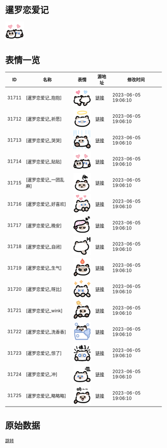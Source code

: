 # 暹罗恋爱记

<img src="./cover.png" height="60" alt="cover" />

# 表情一览

|ID|名称|表情|源地址|修改时间|
|----|----|----|----|----|
|31711|[暹罗恋爱记_抱抱]|<img src="./pic/031711_%5B暹罗恋爱记_抱抱%5D.png" height="60" alt="抱抱"/>|[链接](https://i0.hdslb.com/bfs/garb/a217f3dbaa56aa62a9a21cbf7eecfa5c943ff4e3.png)|2023-06-05 19:06:10|
|31712|[暹罗恋爱记_祈愿]|<img src="./pic/031712_%5B暹罗恋爱记_祈愿%5D.png" height="60" alt="祈愿"/>|[链接](https://i0.hdslb.com/bfs/garb/f04dd11197d2fbf8bcedfdeeeec0e66a43733b4c.png)|2023-06-05 19:06:10|
|31713|[暹罗恋爱记_哭哭]|<img src="./pic/031713_%5B暹罗恋爱记_哭哭%5D.png" height="60" alt="哭哭"/>|[链接](https://i0.hdslb.com/bfs/garb/afbbb81d9453bc63f9b59a7d2a5fd8ca3a9fb840.png)|2023-06-05 19:06:10|
|31714|[暹罗恋爱记_贴贴]|<img src="./pic/031714_%5B暹罗恋爱记_贴贴%5D.png" height="60" alt="贴贴"/>|[链接](https://i0.hdslb.com/bfs/garb/b8ad5b8256bc9bd2727c37b2bebb6e7d3ea3fa31.png)|2023-06-05 19:06:10|
|31715|[暹罗恋爱记_一团乱麻]|<img src="./pic/031715_%5B暹罗恋爱记_一团乱麻%5D.png" height="60" alt="一团乱麻"/>|[链接](https://i0.hdslb.com/bfs/garb/346aed1d1fc959da68e20d06429606025e57384d.png)|2023-06-05 19:06:10|
|31716|[暹罗恋爱记_好喜欢]|<img src="./pic/031716_%5B暹罗恋爱记_好喜欢%5D.png" height="60" alt="好喜欢"/>|[链接](https://i0.hdslb.com/bfs/garb/fdc5da3ac960cfe50e0d084b8f15d908e33fb342.png)|2023-06-05 19:06:10|
|31717|[暹罗恋爱记_晚安]|<img src="./pic/031717_%5B暹罗恋爱记_晚安%5D.png" height="60" alt="晚安"/>|[链接](https://i0.hdslb.com/bfs/garb/10fe5ff28ed3db21a75fffb0d05b52c2602d34ad.png)|2023-06-05 19:06:10|
|31718|[暹罗恋爱记_自闭]|<img src="./pic/031718_%5B暹罗恋爱记_自闭%5D.png" height="60" alt="自闭"/>|[链接](https://i0.hdslb.com/bfs/garb/37840ea1b57e2b5b15f6f3a74dc4cf28557c11db.png)|2023-06-05 19:06:10|
|31719|[暹罗恋爱记_生气]|<img src="./pic/031719_%5B暹罗恋爱记_生气%5D.png" height="60" alt="生气"/>|[链接](https://i0.hdslb.com/bfs/garb/71fb472923098e36065506d1e12c00898caa5b7d.png)|2023-06-05 19:06:10|
|31720|[暹罗恋爱记_呀比]|<img src="./pic/031720_%5B暹罗恋爱记_呀比%5D.png" height="60" alt="呀比"/>|[链接](https://i0.hdslb.com/bfs/garb/5d521ec098fe16bca4ba7717f86675c2fed4dac5.png)|2023-06-05 19:06:10|
|31721|[暹罗恋爱记_wink]|<img src="./pic/031721_%5B暹罗恋爱记_wink%5D.png" height="60" alt="wink"/>|[链接](https://i0.hdslb.com/bfs/garb/9f0af2ca3bd1c646411f21f47cc9a4ee69b4ebba.png)|2023-06-05 19:06:10|
|31722|[暹罗恋爱记_洗香香]|<img src="./pic/031722_%5B暹罗恋爱记_洗香香%5D.png" height="60" alt="洗香香"/>|[链接](https://i0.hdslb.com/bfs/garb/74fcac456dba071681d37d867db0c0f73a43a649.png)|2023-06-05 19:06:10|
|31723|[暹罗恋爱记_惊了]|<img src="./pic/031723_%5B暹罗恋爱记_惊了%5D.png" height="60" alt="惊了"/>|[链接](https://i0.hdslb.com/bfs/garb/e87e987cb0b25c2a4b2f3a0d14af8d3b7601795b.png)|2023-06-05 19:06:10|
|31724|[暹罗恋爱记_冲]|<img src="./pic/031724_%5B暹罗恋爱记_冲%5D.png" height="60" alt="冲"/>|[链接](https://i0.hdslb.com/bfs/garb/37fcca9984425749f8f6ce442420754668011903.png)|2023-06-05 19:06:10|
|31725|[暹罗恋爱记_略略略]|<img src="./pic/031725_%5B暹罗恋爱记_略略略%5D.png" height="60" alt="略略略"/>|[链接](https://i0.hdslb.com/bfs/garb/520bfd87f7c1ece362bf00c500af5ef5fdd3449c.png)|2023-06-05 19:06:10|

# 原始数据

[跳转](./raw.json)

